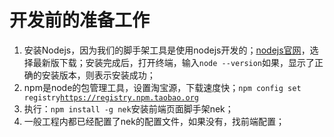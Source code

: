 # 开发前的准备工作

1. 安装Nodejs，因为我们的脚手架工具是使用nodejs开发的；[nodejs官网](https://nodejs.org/en/)，选择最新版下载；安装完成后，打开终端，输入`node --version`如果，显示了正确的安装版本，则表示安装成功；
2. npm是node的包管理工具，设置淘宝源，下载速度快；`npm config set registry`[`https://registry.npm.taobao.org`](https://registry.npm.taobao.org)
3. 执行：`npm install -g nek`安装前端页面脚手架nek；
4. 一般工程内都已经配置了nek的配置文件，如果没有，找前端配置；



